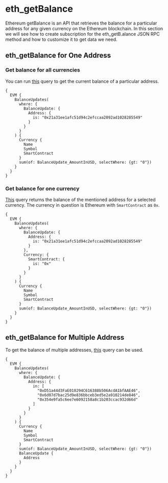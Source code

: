 # eth_getBalance

Ethereum getBalance is an API that retrieves the balance for a particular address for any given currency on the Ethereum blockchain. In this section we will see how to create subscription for the eth_getB.alance JSON RPC method and how to customize it to get data we need.

## eth_getBalance for One Address

### Get balance for all currencies

You can run [this](https://ide.bitquery.io/eth_getBalance-for-one-address_1#) query to get the current balance of a particular address. 

```
{
  EVM {
    BalanceUpdates(
      where: {
        BalanceUpdate: {
          Address: {
            is: "0x21a31ee1afc51d94c2efccaa2092ad1028285549"
          }
        }
      }
    ) {
      Currency {
        Name
        Symbol
        SmartContract
      }
      sum(of: BalanceUpdate_AmountInUSD, selectWhere: {gt: "0"})
    }
  }
}

```

### Get balance for one currency

[This](https://ide.bitquery.io/eth_getBalance-for-one-address-for-eth) query returns the balance of the mentioned address for a selected currency. The currency in question is Ethereum with `SmartContract` as `0x`.

```
{
  EVM {
    BalanceUpdates(
      where: {
        BalanceUpdate: {
          Address: {
            is: "0x21a31ee1afc51d94c2efccaa2092ad1028285549"
          }
        },
        Currency: {
          SmartContract: {
            is: "0x"
          }
        }
      }
    ) {
      Currency {
        Name
        Symbol
        SmartContract
      }
      sum(of: BalanceUpdate_AmountInUSD, selectWhere: {gt: "0"})
    }
  }
}
```

## eth_getBalance for Multiple Address

To get the balance of multiple addresses, [this](https://ide.bitquery.io/eth_getBalance-for-multiple-address) query can be used. 

```
{
  EVM {
    BalanceUpdates(
      where: {
        BalanceUpdate: {
          Address: {
            in: [
              "0xD51a44d3FaE010294C616388b506AcdA1bfAAE46",
              "0x6d07d7bac25d9e836bbceb3ed5e2a910214de846",
              "0x354e9fa5c6ee7e6092158a8c1b203ccac932d66d"
            ]
          }
        }
      }
    ) {
      Currency {
        Name
        Symbol
        SmartContract
      }
      sum(of: BalanceUpdate_AmountInUSD, selectWhere: {gt: "0"})
      BalanceUpdate {
        Address
      }
    }
  }
}

```
